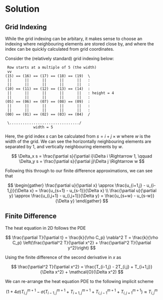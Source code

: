 # Solution

## Grid Indexing

While the grid indexing can be arbitary, it makes sense to choose an indexing
where neighbouring elements are stored close by, and where the index can be
quickly calculated from grid coordinates.

Consider the (relatively standard) grid indexing below:

```
 Row starts at a multiple of 5 (the width)
 vv
(15) == (16) == (17) == (18) == (19)  \
 ||      ||      ||      ||      ||   :
 ||      ||      ||      ||      ||   :
(10) == (11) == (12) == (13) == (14)  :
 ||      ||      ||      ||      ||   : height = 4
 ||      ||      ||      ||      ||   :
(05) == (06) == (07) == (08) == (09)  :
 ||      ||      ||      ||      ||   :
 ||      ||      ||      ||      ||   :
(00) == (01) == (02) == (03) == (04)  /

 \................................/
             width = 5
```

Here, the grid index $s$ can be calculated from $s = i + j\times w$ where $w$
is the width of the grid. We can see the horizontally neighbouring elements are
separated by 1, and vertically neighbouring elements by $w$.

$$
\Delta_x s = \frac{\partial s}{\partial i}\Delta i \Rightarrow 1,
\qquad
\Delta_y s = \frac{\partial s}{\partial j}\Delta j \Rightarrow w
$$

Following this through to our finite difference approximations, we can see that

$$
\begin{gather}
\frac{\partial u}{\partial x}
\approx \frac{u_{i+1,j} - u_{i-1,j}}{\Delta x}
= \frac{u_{s+1} - u_{s-1}}{\Delta x}
\\
\frac{\partial u}{\partial y}
\approx \frac{u_{i,j+1} - u_{i,j+1}}{\Delta y}
= \frac{u_{s+w} - u_{s-w}}{\Delta y}
\end{gather}
$$

## Finite Difference

The heat equation in 2D follows the PDE

$$
\frac{\partial T}{\partial t}
= \frac{k}{\rho C_p} \nabla^2 T
= \frac{k}{\rho C_p} \left(\frac{\partial^2 T}{\partial x^2} + \frac{\partial^2 T}{\partial y^2}\right)
$$

Using the finite difference of the second derivative in $x$ as

$$
\frac{\partial^2 T}{\partial x^2} = \frac{T_{i-1,j} - 2T_{i,j} +
T_{i+1,j}}{\Delta x^2} + \mathcal{O}(\Delta x^2)
$$

We can re-arrange the heat equation PDE to the following implicit scheme

$$
(1+4\sigma)T_{i,j}^{m+1} -
\sigma \left(
T_{i-1,j}^{m+1} +
T_{i+1,j}^{m+1} +
T_{i,j-1}^{m+1} +
T_{i,j+1}^{m+1}
\right) \approx T_{i,j}^m
$$
